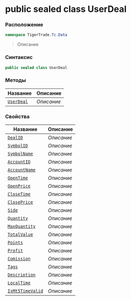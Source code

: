 
# public sealed class UserDeal
### Расположение
```csharp
namespace TigerTrade.Tc.Data
```



> Описание

### Синтаксис
```csharp
public sealed class UserDeal
```


### Методы
| Название | Описание |
| --- | --- |
| [`UserDeal`](./UserDeal.cs/Методы/UserDeal.md) | *Описание* |

### Свойства
| Название | Описание |
| --- | --- |
| [`DealID`](./UserDeal.cs/Свойства/DealID.md) | *Описание* |
| [`SymbolID`](./UserDeal.cs/Свойства/SymbolID.md) | *Описание* |
| [`SymbolName`](./UserDeal.cs/Свойства/SymbolName.md) | *Описание* |
| [`AccountID`](./UserDeal.cs/Свойства/AccountID.md) | *Описание* |
| [`AccountName`](./UserDeal.cs/Свойства/AccountName.md) | *Описание* |
| [`OpenTime`](./UserDeal.cs/Свойства/OpenTime.md) | *Описание* |
| [`OpenPrice`](./UserDeal.cs/Свойства/OpenPrice.md) | *Описание* |
| [`CloseTime`](./UserDeal.cs/Свойства/CloseTime.md) | *Описание* |
| [`ClosePrice`](./UserDeal.cs/Свойства/ClosePrice.md) | *Описание* |
| [`Side`](./UserDeal.cs/Свойства/Side.md) | *Описание* |
| [`Quantity`](./UserDeal.cs/Свойства/Quantity.md) | *Описание* |
| [`MaxQuantity`](./UserDeal.cs/Свойства/MaxQuantity.md) | *Описание* |
| [`TotalValue`](./UserDeal.cs/Свойства/TotalValue.md) | *Описание* |
| [`Points`](./UserDeal.cs/Свойства/Points.md) | *Описание* |
| [`Profit`](./UserDeal.cs/Свойства/Profit.md) | *Описание* |
| [`Comission`](./UserDeal.cs/Свойства/Comission.md) | *Описание* |
| [`Tags`](./UserDeal.cs/Свойства/Tags.md) | *Описание* |
| [`Description`](./UserDeal.cs/Свойства/Description.md) | *Описание* |
| [`LocalTime`](./UserDeal.cs/Свойства/LocalTime.md) | *Описание* |
| [`IsMt5TimeValid`](./UserDeal.cs/Свойства/IsMt5TimeValid.md) | *Описание* |



